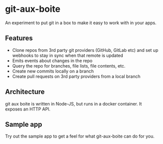 # git-aux-boite

An experiment to put git in a box to make it easy to work with in your apps.

## Features

* Clone repos from 3rd party git providers (GitHub, GitLab etc) and set up webhooks to stay in sync when that remote is updated
* Emits events about changes in the repo
* Query the repo for branches, file lists, file contents, etc.
* Create new commits locally on a branch
* Create pull requests on 3rd party providers from a local branch

## Architecture

git aux boite is written in Node-JS, but runs in a docker container. It exposes an HTTP API.

## Sample app

Try out the sample app to get a feel for what git-aux-boite can do for you.
